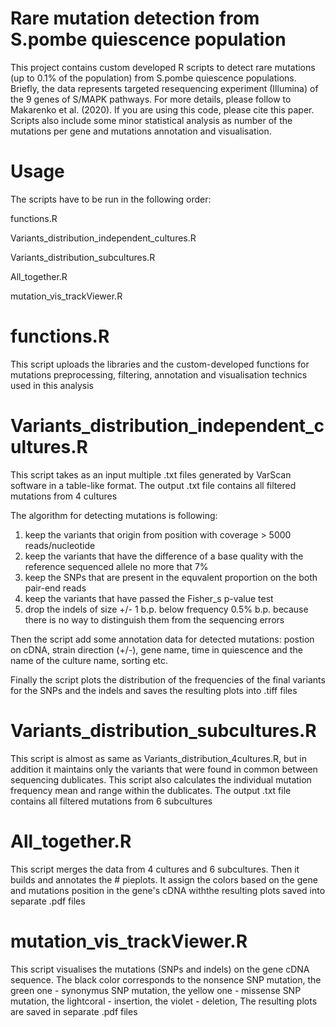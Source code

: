 # Rare mutation detection from S.pombe quiescence population 

This project contains custom developed R scripts to detect rare mutations (up to 0.1% of the population) from S.pombe quiescence populations. Briefly, the data represents targeted resequencing experiment (Illumina) of the 9 genes of S/MAPK pathways. For more details, please follow to Makarenko et al. (2020). If you are using this code, please cite this paper. Scripts also include some minor statistical analysis as number of the mutations per gene and mutations annotation and visualisation. 

# Usage

The scripts have to be run in the following order:

functions.R

Variants_distribution_independent_cultures.R

Variants_distribution_subcultures.R

All_together.R

mutation_vis_trackViewer.R

# functions.R 

This script uploads the libraries and the custom-developed functions for mutations  preprocessing, filtering, annotation and visualisation technics used in this analysis

# Variants_distribution_independent_cultures.R 

This script takes as an input multiple .txt files generated by VarScan software  in a table-like format. The output .txt file contains all filtered mutations from 4 cultures

The algorithm for detecting mutations is following:

1) keep the variants that origin from position with coverage > 5000 reads/nucleotide
2) keep the variants that have the difference of a base quality with the reference sequenced allele no more that 7% 
3) keep the SNPs that are present in the equvalent proportion on the both pair-end reads
4) keep the variants that have passed the Fisher_s p-value test
5) drop the indels of size +/- 1 b.p. below frequency 0.5% b.p. because there is no way to 
distinguish them from the sequencing errors 

Then the script add some annotation data for detected mutations: postion on cDNA, strain direction (+/-), gene name, time in quiescence and the name of the culture name, sorting etc.

Finally the script plots the distribution of the frequencies of the final variants  for the SNPs and the indels and saves the resulting plots into .tiff files

# Variants_distribution_subcultures.R 

This script is almost as same as Variants_distribution_4cultures.R, but in addition it maintains only the variants that were found in common between sequencing dublicates. This script also  calculates the individual mutation frequency mean and range within the dublicates. The output .txt file contains all filtered mutations from 6 subcultures

# All_together.R #

This script merges the data from 4 cultures and 6 subcultures. Then it builds and annotates the # pieplots. It assign the colors based on the gene and mutations position in the gene's cDNA withthe resulting plots saved into separate .pdf files

# mutation_vis_trackViewer.R #

This script visualises the mutations (SNPs and indels) on the gene cDNA sequence.
The black color corresponds to the nonsence SNP mutation, 
the green one - synonymus SNP mutation,
the yellow one - missense SNP mutation,
the lightcoral - insertion,
the violet - deletion,
The resulting plots are saved in separate .pdf files

